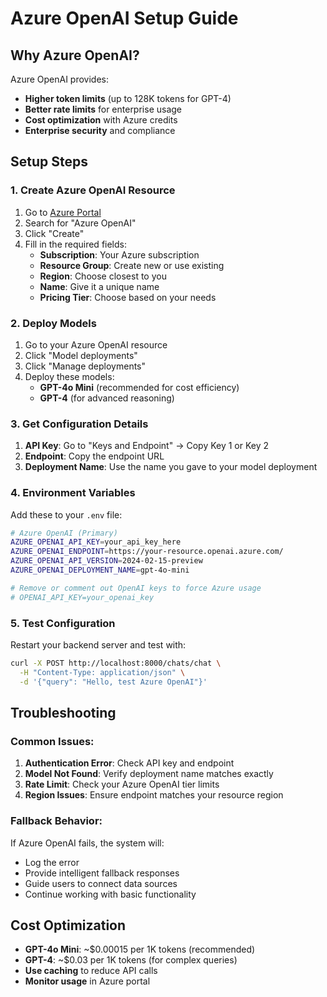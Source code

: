 # Azure OpenAI Setup Guide

## Why Azure OpenAI?

Azure OpenAI provides:
- **Higher token limits** (up to 128K tokens for GPT-4)
- **Better rate limits** for enterprise usage
- **Cost optimization** with Azure credits
- **Enterprise security** and compliance

## Setup Steps

### 1. Create Azure OpenAI Resource

1. Go to [Azure Portal](https://portal.azure.com)
2. Search for "Azure OpenAI"
3. Click "Create"
4. Fill in the required fields:
   - **Subscription**: Your Azure subscription
   - **Resource Group**: Create new or use existing
   - **Region**: Choose closest to you
   - **Name**: Give it a unique name
   - **Pricing Tier**: Choose based on your needs

### 2. Deploy Models

1. Go to your Azure OpenAI resource
2. Click "Model deployments"
3. Click "Manage deployments"
4. Deploy these models:
   - **GPT-4o Mini** (recommended for cost efficiency)
   - **GPT-4** (for advanced reasoning)

### 3. Get Configuration Details

1. **API Key**: Go to "Keys and Endpoint" → Copy Key 1 or Key 2
2. **Endpoint**: Copy the endpoint URL
3. **Deployment Name**: Use the name you gave to your model deployment

### 4. Environment Variables

Add these to your `.env` file:

```bash
# Azure OpenAI (Primary)
AZURE_OPENAI_API_KEY=your_api_key_here
AZURE_OPENAI_ENDPOINT=https://your-resource.openai.azure.com/
AZURE_OPENAI_API_VERSION=2024-02-15-preview
AZURE_OPENAI_DEPLOYMENT_NAME=gpt-4o-mini

# Remove or comment out OpenAI keys to force Azure usage
# OPENAI_API_KEY=your_openai_key
```

### 5. Test Configuration

Restart your backend server and test with:

```bash
curl -X POST http://localhost:8000/chats/chat \
  -H "Content-Type: application/json" \
  -d '{"query": "Hello, test Azure OpenAI"}'
```

## Troubleshooting

### Common Issues:

1. **Authentication Error**: Check API key and endpoint
2. **Model Not Found**: Verify deployment name matches exactly
3. **Rate Limit**: Check your Azure OpenAI tier limits
4. **Region Issues**: Ensure endpoint matches your resource region

### Fallback Behavior:

If Azure OpenAI fails, the system will:
- Log the error
- Provide intelligent fallback responses
- Guide users to connect data sources
- Continue working with basic functionality

## Cost Optimization

- **GPT-4o Mini**: ~$0.00015 per 1K tokens (recommended)
- **GPT-4**: ~$0.03 per 1K tokens (for complex queries)
- **Use caching** to reduce API calls
- **Monitor usage** in Azure portal
